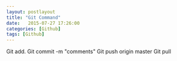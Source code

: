 ```yaml
---
layout: postlayout
title: "Git Command"
date:   2015-07-27 17:26:00 
categories: [Github]
tags: [Github]
---
```

  Git add.
  Git commit -m "comments"
  Git push origin master
  Git pull
